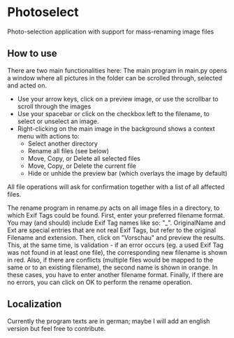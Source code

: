 # Photoselect
Photo-selection application with support for mass-renaming image files

## How to use
There are two main functionalities here:
The main program in main.py opens a window where all pictures in the folder can be scrolled through, selected and acted on.
- Use your arrow keys, click on a preview image, or use the scrollbar to scroll through the images
- Use your spacebar or click on the checkbox left to the filename, to select or unselect an image.
- Right-clicking on the main image in the background shows a context menu with actions to:
  - Select another directory
  - Rename all files (see below)
  - Move, Copy, or Delete all selected files
  - Move, Copy, or Delete the current file
  - Hide or unhide the preview bar (which overlays the image by default)

All file operations will ask for confirmation together with a list of all affected files.

The rename program in rename.py acts on all image files in a directory, to which Exif Tags could be found.
First, enter your preferred filename format. You may (and should) include Exif Tag names like so: "<DateTimeOriginal>_<OriginalName><Ext>". OriginalName and Ext are special entries that are not real Exif Tags, but refer to the original Filename and extension.
Then, click on "Vorschau" and preview the results. This, at the same time, is validation - if an error occurs (eg. a used Exif Tag was not found in at least one file), the corresponding new filename is shown in red. Also, if there are conflicts (multiple files would be mapped to the same or to an existing filename), the second name is shown in orange. In these cases, you have to enter another filename format.
Finally, if there are no errors, you can click on OK to perform the rename operation.

## Localization
Currently the program texts are in german; maybe I will add an english version but feel free to contribute.
